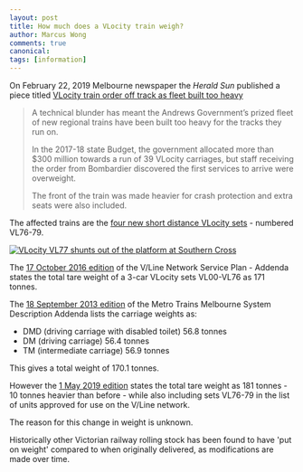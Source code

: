 ```yaml
---
layout: post
title: How much does a VLocity train weigh?
author: Marcus Wong
comments: true
canonical: 
tags: [information]
---
```


On February 22, 2019 Melbourne newspaper the *Herald Sun* published a piece titled [VLocity train order off track as fleet built too heavy](https://www.heraldsun.com.au/news/victoria/vlocity-train-order-off-track-as-fleet-built-too-heavy/news-story/4ade21f244105251bce2628d01693803)

<blockquote>A technical blunder has meant the Andrews Government’s prized fleet of new regional trains have been built too heavy for the tracks they run on.

In the 2017-18 state Budget, the government allocated more than $300 million towards a run of 39 VLocity carriages, but staff receiving the order from Bombardier discovered the first services to arrive were overweight.

The front of the train was made heavier for crash protection and extra seats were also included.</blockquote>

The affected trains are the [four new short distance VLocity sets](/2019/01/vline-short-distance-vlocity-trains.html) - numbered VL76-79.

<a href="https://railgallery.wongm.com/vline-southern-cross/F130_2758.jpg.html"><img src="https://railgallery.wongm.com/cache/vline-southern-cross/F130_2758_595.jpg?cached=1546856031" alt="VLocity VL77 shunts out of the platform at Southern Cross" /></a>

The [17 October 2016 edition](https://corporate.vline.com.au/getattachment/16cd1a7a-2973-4631-80fc-b6218b9ef990/Addenda) of the V/Line Network Service Plan - Addenda states the total tare weight of a 3-car VLocity sets VL00-VL76 as 171 tonnes.

The [18 September 2013 edition](http://www.metrotrains.com.au/wp-content/uploads/2013/10/Metro-Working-Timetable-System-Description-Addenda--including-WT13-2009.pdf) of the Metro Trains Melbourne System Description Addenda lists the carriage weights as:

- DMD (driving carriage with disabled toilet) 56.8 tonnes
- DM (driving carriage) 56.4 tonnes
- TM (intermediate carriage) 56.9 tonnes

This gives a total weight of 170.1 tonnes.

However the [1 May 2019 edition](https://corporate.vline.com.au/CMSModules/SharePoint/CMSPages/GetSharePointFile.ashx?connectionname=VNAP&fileref=%2fNetworkServicesPlan%2fNetwork+Operating+Requirements+and+Addenda%2fNA_NSP_03+-+Addenda+R20-2019.pdf&cacheminutes=5&cachefilesize=1024&hash=4ff327538d785fd78905b84a6540e603ba2ba90afe0b7b19dacb1aabdc941eb2) states the total tare weight as 181 tonnes - 10 tonnes heavier than before - while also including sets VL76-79 in the list of units approved for use on the V/Line network.

The reason for this change in weight is unknown. 

Historically other Victorian railway rolling stock has been found to have 'put on weight' compared to when originally delivered, as modifications are made over time.